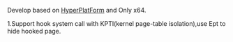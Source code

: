 Develop based on [HyperPlatForm](https://github.com/tandasat/HyperPlatform) and Only x64.


1.Support hook system call with KPTI(kernel page-table isolation),use Ept to hide hooked page.





